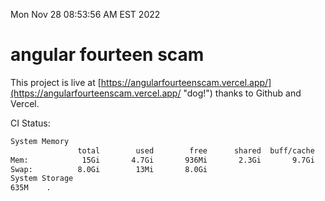 Mon Nov 28 08:53:56 AM EST 2022

# angular fourteen scam


This project is live at [https://angularfourteenscam.vercel.app/](https://angularfourteenscam.vercel.app/ "dog!") thanks to Github and Vercel.

CI Status: 

```bash
System Memory
               total        used        free      shared  buff/cache   available
Mem:            15Gi       4.7Gi       936Mi       2.3Gi       9.7Gi       8.0Gi
Swap:          8.0Gi        13Mi       8.0Gi
System Storage
635M	.
```

